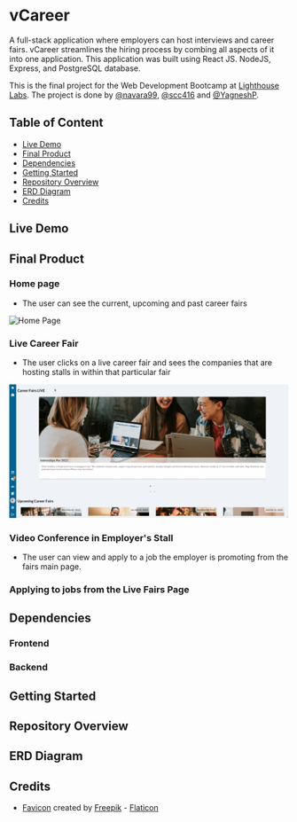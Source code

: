 # vCareer

A full-stack application where employers can host interviews and career fairs. vCareer streamlines the hiring process by combing all aspects of it into one application. This application was built using React JS. NodeJS, Express, and PostgreSQL database.

This is the final project for the Web Development Bootcamp at [Lighthouse Labs](https://www.lighthouselabs.ca/). The project is done by [@navara99](https://github.com/navara99), [@scc416](https://github.com/scc416) and [@YagneshP](https://github.com/YagneshP). 

## Table of Content

- [Live Demo](#live-demo)
- [Final Product](#final-product)
- [Dependencies](#dependencies)
- [Getting Started](#getting-started)
- [Repository Overview](#repository-overview)
- [ERD Diagram](#erd-diagram)
- [Credits](#credits)

## Live Demo

## Final Product

### Home page

* The user can see the current, upcoming and past career fairs

![Home Page](./docs/home-page.gif)

### Live Career Fair

* The user clicks on a live career fair and sees the companies that are hosting stalls in within that particular fair

![Live Fair](./docs/live-fair.gif)

### Video Conference in Employer's Stall

* The user can view and apply to a job the employer is promoting from the fairs main page.





### Applying to jobs from the Live Fairs Page







## Dependencies

### Frontend

### Backend

## Getting Started

## Repository Overview

## ERD Diagram

## Credits

- [Favicon](https://www.flaticon.com/free-icons/work) created by [Freepik](https://www.flaticon.com/authors/freepik) - [Flaticon](https://www.flaticon.com/)
